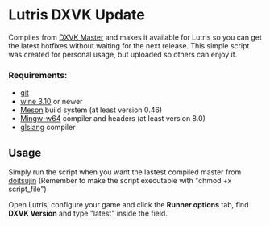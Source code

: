 # Lutris DXVK Update

Compiles from [DXVK Master](https://github.com/doitsujin/dxvk) and makes it available for Lutris so you can get the latest hotfixes without waiting for the next release. 
This simple script was created for personal usage, but uploaded so others can enjoy it. 

### Requirements:

- [git](https://git-scm.com/)
- [wine 3.10](https://www.winehq.org/) or newer
- [Meson](https://mesonbuild.com/) build system (at least version 0.46)
- [Mingw-w64](http://mingw-w64.org/) compiler and headers (at least version 8.0)
- [glslang](https://github.com/KhronosGroup/glslang) compiler

## Usage

Simply run the script when you want the lastest compiled master from [doitsujin](https://github.com/doitsujin/dxvk)
(Remember to make the script executable with "chmod +x script_file")

Open Lutris, configure your game and click the **Runner options** tab, find **DXVK Version** and type "latest" inside the field.

